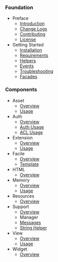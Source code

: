 ### Foundation
- Preface
  - [Introduction](/)
  - [Change Logs](/pages/changes)
  - [Contributing](/pages/contributing)
  - [License](/pages/license)
- Getting Started
  - [Installation](/pages/installation)
  - [Requirements](/pages/installation#requirement)
  - [Helpers](/pages/helpers)
  - [Events](/pages/events)
  - [Troubleshooting](/pages/troubleshoot)
  - [Facades](/pages/facades)

### Components
- Asset
  - [Overview](/pages/components/asset)
  - [Usage](/pages/components/asset/usage)
- Auth
  - [Overview](/pages/components/auth)
  - [Auth Usage](/pages/components/auth/usage)
  - [ACL Usage](/pages/components/auth/rbac)
- Extension
  - [Overview](/pages/components/extension)
  - [Usage](/pages/components/extension/usage)
- Facile
  - [Overview](/pages/components/facile)
  - [Template](/pages/components/facile/templating)
- HTML
  - [Overview](/pages/components/html) 
- Memory
  - [Overview](/pages/components/memory)
  - [Usage](/pages/components/memory/usage)
- Resources
  - [Overview](/pages/components/resources)
- Support
  - [Overview](/pages/components/support)
  - Manager
  - [Messages](/pages/components/support/messages)
  - [String Helper](/pages/components/support/str)
- View
  - [Overview](/pages/components/view)
  - [Usage](/pages/components/view/usage)
- Widget
  - [Overview](/pages/components/widget)
